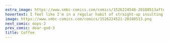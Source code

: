 ```yaml
---
extra_image: https://www.smbc-comics.com/comics/1526224548-20180513after.png
hovertext: I feel like I'm in a regular habit of straight-up insulting a majority of my readers.
image: https://www.smbc-comics.com/comics/1526224521-20180513.png
next_comic: oops-2
prev_comic: dear-god-3
title: Coffee
---
```


